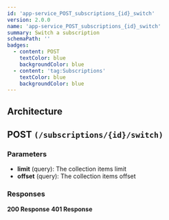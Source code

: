 ```yaml
---
id: 'app-service_POST_subscriptions_{id}_switch'
version: 2.0.0
name: 'app-service_POST_subscriptions_{id}_switch'
summary: Switch a subscription
schemaPath: ''
badges:
  - content: POST
    textColor: blue
    backgroundColor: blue
  - content: 'tag:Subscriptions'
    textColor: blue
    backgroundColor: blue
---
```

## Architecture
<NodeGraph />



## POST `(/subscriptions/{id}/switch)`

### Parameters
- **limit** (query): The collection items limit
- **offset** (query): The collection items offset




### Responses
**200 Response**
<SchemaViewer file="response-200.json" maxHeight="500" id="response-200" />
      **401 Response**
<SchemaViewer file="response-401.json" maxHeight="500" id="response-401" />

